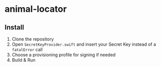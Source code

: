 # animal-locator

## Install

1. Clone the repository
2. Open `SecretKeyProvider.swift` and insert your Secret Key instead of a `fatalError` call
3. Choose a provisioning profile for signing if needed
4. Build & Run
